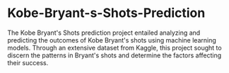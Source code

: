 # Kobe-Bryant-s-Shots-Prediction
The Kobe Bryant's Shots prediction project entailed analyzing and predicting the outcomes of Kobe Bryant's shots using machine learning models. Through an extensive dataset from Kaggle, this project sought to discern the patterns in Bryant's shots and determine the factors affecting their success. 
